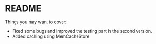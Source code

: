 # README

Things you may want to cover:

* Fixed some bugs and improved the testing part in the second version.
* Added caching using MemCacheStore

